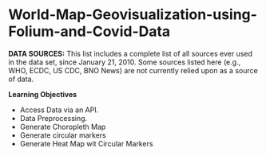 # World-Map-Geovisualization-using-Folium-and-Covid-Data

**DATA SOURCES:** This list includes a complete list of all sources ever used in the data set, since January 21, 2010. Some sources listed here (e.g., WHO, ECDC, US CDC, BNO News) are not currently relied upon as a source of data.

**Learning Objectives**
* Access Data via an API.
* Data Preprocessing.
* Generate Choropleth Map
* Generate circular markers
* Generate Heat Map wit Circular Markers



